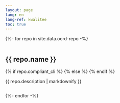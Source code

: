 ```yaml
---
layout: page
lang: en
lang-ref: kwalitee
toc: true
---
```


{%- for repo in site.data.ocrd-repo -%}

<div class="column">
  <div class="tile is-ancestor">
    <div class="tile is-parent ocrd-module {{ repo.name }}">
      <h2 class="title">{{ repo.name }}</h2>
      {% if repo.compliant_cli %}
      <span class="icon has-text-success">
        <i class="fas fa-check-square"></i>
      </span>
      {% else %}
      <span class="icon has-text-warning">
        <i class="fas fa-exclamation-triangle"></i>
      </span>
      {% endif %}
      <p>{{ repo.description | markdownify }}</p>
    </div>
  </div>
</div>

{%- endfor -%}

